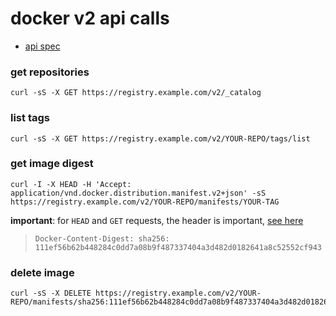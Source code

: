 # docker v2 api calls

* [api spec](https://docs.docker.com/registry/spec/api/)

### get repositories

```
curl -sS -X GET https://registry.example.com/v2/_catalog                                                                                            
```

### list tags

```
curl -sS -X GET https://registry.example.com/v2/YOUR-REPO/tags/list
```

### get image digest

```
curl -I -X HEAD -H 'Accept: application/vnd.docker.distribution.manifest.v2+json' -sS https://registry.example.com/v2/YOUR-REPO/manifests/YOUR-TAG
```

**important**: for `HEAD` and `GET` requests, the header is important, [see here](https://docs.docker.com/registry/spec/api/#deleting-an-image)

> `Docker-Content-Digest: sha256: 111ef56b62b448284c0dd7a08b9f487337404a3d482d0182641a8c52552cf943`

### delete image

```
curl -sS -X DELETE https://registry.example.com/v2/YOUR-REPO/manifests/sha256:111ef56b62b448284c0dd7a08b9f487337404a3d482d0182641a8c52552cf943
```